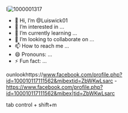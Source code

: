 I![1000001317](https://github.com/user-attachments/assets/758425b3-f7b3-44d9-8252-53c80f53cea7'')
- 👋 Hi, I’m @Luiswick01
- 👀 I’m interested in ...
- 🌱 I’m currently learning ...
- 💞️ I’m looking to collaborate on ...
- 📫 How to reach me ...
- 😄 Pronouns: ...
- ⚡ Fun fact: ...

<!---
Luiswick01/Luiswick01 is a ✨ special ✨ repository because its `README.md` (this file) appears on your GitHub profile.
You can click the Preview link to take a look at your changes.
--->
ounlookhttps://www.facebook.com/profile.php?id=100010117111562&mibextid=ZbWKwLsarc
-https://www.facebook.com/profile.php?id=100010117111562&mibex|tid=ZbWKwLsarc


tab
 control + shift+m
 
